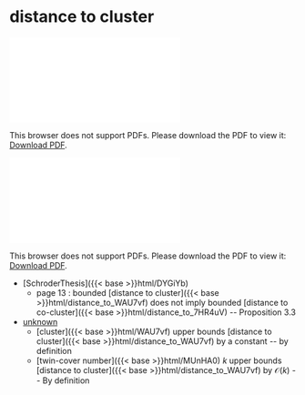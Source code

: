 # distance to cluster




<object data="../local_distance_to_WAU7vf.pdf" type="application/pdf" width="100%" height="480px"><embed src="../local_distance_to_WAU7vf.pdf"><p>This browser does not support PDFs. Please download the PDF to view it: <a href="../local_distance_to_WAU7vf.pdf">Download PDF</a>.</p></embed></object>


<object data="../inclusions_distance_to_WAU7vf.pdf" type="application/pdf" width="100%" height="480px"><embed src="../inclusions_distance_to_WAU7vf.pdf"><p>This browser does not support PDFs. Please download the PDF to view it: <a href="../inclusions_distance_to_WAU7vf.pdf">Download PDF</a>.</p></embed></object>

*  [SchroderThesis]({{< base >}}html/DYGiYb)
    * page 13 : bounded [distance to cluster]({{< base >}}html/distance_to_WAU7vf) does not imply bounded [distance to co-cluster]({{< base >}}html/distance_to_7HR4uV) -- Proposition 3.3
*  [unknown](#)
    * [cluster]({{< base >}}html/WAU7vf) upper bounds [distance to cluster]({{< base >}}html/distance_to_WAU7vf) by a constant -- by definition
    * [twin-cover number]({{< base >}}html/MUnHA0) $k$ upper bounds [distance to cluster]({{< base >}}html/distance_to_WAU7vf) by $\mathcal O(k)$ -- By definition